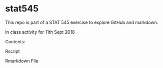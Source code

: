 # stat545
This repo is part of a STAT 545 exercise to explore GitHub and markdown.

In class activity for 11th Sept 2018

Contents:

Rscript

Rmarkdown File

